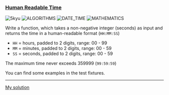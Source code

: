### [Human Readable Time](https://www.codewars.com/kata/52685f7382004e774f0001f7/php)
![5kyu](https://img.shields.io/badge/5kyu-yellow)
![ALGORITHMS](https://img.shields.io/badge/ALGORITHMS-grey)
![DATE_TIME](https://img.shields.io/badge/DATE_TIME-grey)
![MATHEMATICS](https://img.shields.io/badge/MATHEMATICS-grey)

Write a function, which takes a non-negative integer (seconds) as input and returns the time in a human-readable format (`HH:MM:SS`)

* `HH` = hours, padded to 2 digits, range: 00 - 99
* `MM` = minutes, padded to 2 digits, range: 00 - 59
* `SS` = seconds, padded to 2 digits, range: 00 - 59

The maximum time never exceeds 359999 (`99:59:59`)

You can find some examples in the test fixtures.

---

[My solution](https://www.codewars.com/kata/reviews/6086d650cf841e0001610558/groups/6353c076035e3600012d86b3)
